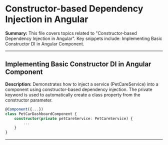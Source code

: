 # Constructor-based Dependency Injection in Angular

**Summary:** This file covers topics related to "Constructor-based Dependency Injection in Angular". Key snippets include: Implementing Basic Constructor DI in Angular Component.

---

## Implementing Basic Constructor DI in Angular Component

**Description:** Demonstrates how to inject a service (PetCareService) into a component using constructor-based dependency injection. The private keyword is used to automatically create a class property from the constructor parameter.

```typescript
@Component({...})
class PetCarDashboardComponent {
    constructor(private petCareService: PetCareService) {
        ...
    }
}
```

---